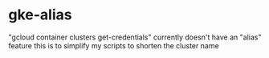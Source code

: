 # gke-alias
"gcloud container clusters get-credentials" currently doesn't have an "alias" feature this is to simplify my scripts to shorten the cluster name
